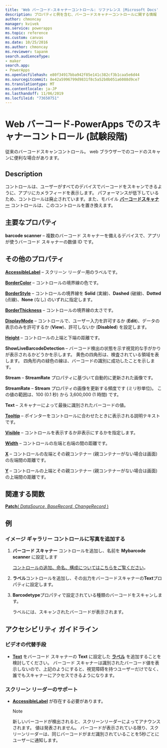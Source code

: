 ```yaml
---
title: 'Web バーコード-スキャナーコントロール: リファレンス |Microsoft Docs'
description: プロパティと例を含む、バーコードスキャナーコントロールに関する情報
author: chmoncay
manager: kvivek
ms.service: powerapps
ms.topic: reference
ms.custom: canvas
ms.date: 10/25/2016
ms.author: chmoncay
ms.reviewer: tapanm
search.audienceType:
- maker
search.app:
- PowerApps
ms.openlocfilehash: e80f34917bba942f85e141c382cf3b1caa5e6d44
ms.sourcegitcommit: 8e42a5996799d9831f8c5a52b0b051a6088d9ce7
ms.translationtype: MT
ms.contentlocale: ja-JP
ms.lasthandoff: 11/06/2019
ms.locfileid: "73650751"
---
```

# <a name="web-barcode-scanner-control-experimental-in-powerapps"></a>Web バーコード-PowerApps でのスキャナーコントロール (試験段階)

従来のバーコードスキャンコントロール。 web ブラウザーでのコードのスキャンに便利な場合があります。

## <a name="description"></a>Description

コントロールは、ユーザーがすべてのデバイスでバーコードをスキャンできるように、アプリにカメラフィードを表示します。 パフォーマンスが低下しているため、コントロールは廃止されています。また、モバイル **[バーコードスキャナー](control-new-barcode-scanner.md)** コントロールは、このコントロールを置き換えます。

## <a name="key-properties"></a>主要なプロパティ

**barcode scanner** – 複数のバーコード スキャナーを備えるデバイスで、アプリが使うバーコード スキャナーの数値 ID です。

## <a name="additional-properties"></a>その他のプロパティ

**[AccessibleLabel](properties-accessibility.md)** – スクリーン リーダー用のラベルです。

**[BorderColor](properties-color-border.md)** – コントロールの境界線の色です。

**[BorderStyle](properties-color-border.md)** – コントロールの境界線を **Solid** (実線)、**Dashed** (破線)、**Dotted** (点線)、**None** (なし) のいずれに指定します。

**[BorderThickness](properties-color-border.md)** – コントロールの境界線の太さです。

**[DisplayMode](properties-core.md)** – コントロールで、ユーザー入力を許可するか (**Edit**)、データの表示のみを許可するか (**View**)、許可しないか (**Disabled**) を設定します。

**[Height](properties-size-location.md)** – コントロールの上端と下端の距離です。

**ShowLiveBarcodeDetection** – バーコード検出の状態を示す視覚的な手がかりが表示されるかどうかを示します。 黄色の四角形は、検査されている領域を表します。 四角形内の緑色の線は、バーコードの識別に成功したことを示します。

**Stream** – **StreamRate** プロパティに基づいて自動的に更新された画像です。

**StreamRate** – **Stream** プロパティの画像を更新する頻度です (ミリ秒単位)。  この値の範囲は、100 (0.1 秒) から 3,600,000 (1 時間) です。

**Text** – スキャナーによって最後に識別されたバーコードの値。

**[Tooltip](properties-core.md)** – ポインターをコントロールに合わせたときに表示される説明テキストです。

**[Visible](properties-core.md)** – コントロールを表示するか非表示にするかを指定します。

**[Width](properties-size-location.md)** – コントロールの左端と右端の間の距離です。

**[X](properties-size-location.md)** – コントロールの左端とその親コンテナー (親コンテナーがない場合は画面) の左端間の距離です。

**[Y](properties-size-location.md)** – コントロールの上端とその親コンテナー (親コンテナーがない場合は画面) の上端間の距離です。

## <a name="related-functions"></a>関連する関数

[**Patch**( *DataSource*, *BaseRecord*, *ChangeRecord* )](../functions/function-patch.md)

## <a name="example"></a>例

### <a name="add-photos-to-an-image-gallery-control"></a>イメージ ギャラリー コントロールに写真を追加する

1. **バーコード スキャナー** コントロールを追加し、名前を **Mybarcode scanner** に設定します

    [コントロールの追加、命名、構成についてはこちらをご覧ください](../add-configure-controls.md)。

1. **ラベル**コントロールを追加し、その出力をバーコードスキャナーの**Text**プロパティに設定します。

1. **Barcodetype**プロパティで設定されている種類のバーコードをスキャンします。

    ラベルには、スキャンされたバーコードが表示されます。

## <a name="accessibility-guidelines"></a>アクセシビリティ ガイドライン

### <a name="video-alternatives"></a>ビデオの代替手段

* **[Text](properties-core.md)** をバーコード スキャナーの **Text** に設定した **[ラベル](control-text-box.md)** を追加することを検討してください。 バーコード スキャナーは識別されたバーコード値を表示しないので、上記のようにすると、視覚障碍を持つユーザーだけでなく、誰でもスキャナーにアクセスできるようになります。

### <a name="screen-reader-support"></a>スクリーン リーダーのサポート

* **[AccessibleLabel](properties-accessibility.md)** が存在する必要があります。

    > [!NOTE]
  > 新しいバーコードが検出されると、スクリーンリーダーによってアナウンスされます。 値は発表されません。 バーコードが表示されている限り、スクリーンリーダーは、同じバーコードがまだ識別されていることを5秒ごとにユーザーに通知します。
